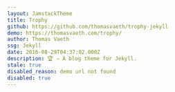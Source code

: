 ```yaml
---
layout: JamstackTheme
title: Trophy
github: https://github.com/thomasvaeth/trophy-jekyll
demo: https://thomasvaeth.com/trophy/
author: Thomas Vaeth
ssg: Jekyll
date: 2016-08-29T04:37:02.000Z
description: 🏆 – A blog theme for Jekyll.
stale: true
disabled_reason: demo url not found
disabled: true
---
```

